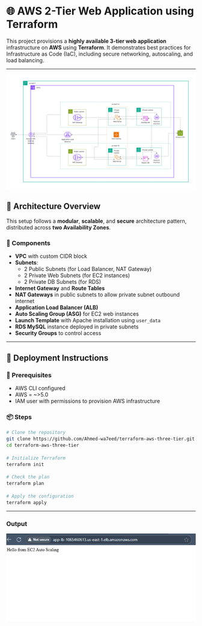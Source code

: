 # 🌐 AWS 2-Tier Web Application using Terraform

This project provisions a **highly available 3-tier web application** infrastructure on **AWS** using **Terraform**. It demonstrates best practices for Infrastructure as Code (IaC), including secure networking, autoscaling, and load balancing.

---
![image alt](https://github.com/Ahmed-wa7eed/terraform-aws-three-tier/blob/40e8be7a4367c7cdd36bae0c6f0f360c3bd1713e/Untitled%20-%20Frame%201.jpg)

## 📌 Architecture Overview

This setup follows a **modular**, **scalable**, and **secure** architecture pattern, distributed across **two Availability Zones**.

### 🔧 Components

- **VPC** with custom CIDR block
- **Subnets**:
  - 2 Public Subnets (for Load Balancer, NAT Gateway)
  - 2 Private Web Subnets (for EC2 instances)
  - 2 Private DB Subnets (for RDS)
- **Internet Gateway** and **Route Tables**
- **NAT Gateways** in public subnets to allow private subnet outbound internet
- **Application Load Balancer (ALB)**
- **Auto Scaling Group (ASG)** for EC2 web instances
- **Launch Template** with Apache installation using `user_data`
- **RDS MySQL** instance deployed in private subnets
- **Security Groups** to control access

---
## 🚀 Deployment Instructions

### 🔧 Prerequisites

- AWS CLI configured
- AWS = ~>5.0
- IAM user with permissions to provision AWS infrastructure

### 📦 Steps

```bash
# Clone the repository
git clone https://github.com/Ahmed-wa7eed/terraform-aws-three-tier.git
cd terraform-aws-three-tier

# Initialize Terraform
terraform init

# Check the plan
terraform plan

# Apply the configuration
terraform apply
```
---
### Output
![img alt](https://github.com/Ahmed-wa7eed/terraform-aws-three-tier/blob/8c50a0e41d09907dc2ebff4b3d05925ae6f89e29/output.png)


